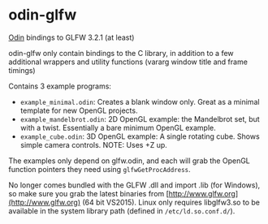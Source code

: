 # odin-glfw

[Odin](https://github.com/gingerBill/Odin) bindings to GLFW 3.2.1 (at least)

odin-glfw only contain bindings to the C library, in addition to a few additional wrappers and utility functions (vararg window title and frame timings)

Contains 3 example programs:
 - `example_minimal.odin`: Creates a blank window only. Great as a minimal template for new OpenGL projects. 
 - `example_mandelbrot.odin`: 2D OpenGL example: the Mandelbrot set, but with a twist. Essentially a bare minimum OpenGL example.
 - `example_cube.odin`: 3D OpenGL example: A single rotating cube. Shows simple camera controls. NOTE: Uses +Z up. 

The examples only depend on glfw.odin, and each will grab the OpenGL function pointers they need using `glfwGetProcAddress`.

No longer comes bundled with the GLFW .dll and import .lib (for Windows), so make sure you grab the latest binaries from [http://www.glfw.org](http://www.glfw.org) (64 bit VS2015). Linux only requires libglfw3.so to be available in the system library path (defined in `/etc/ld.so.conf.d/`).

